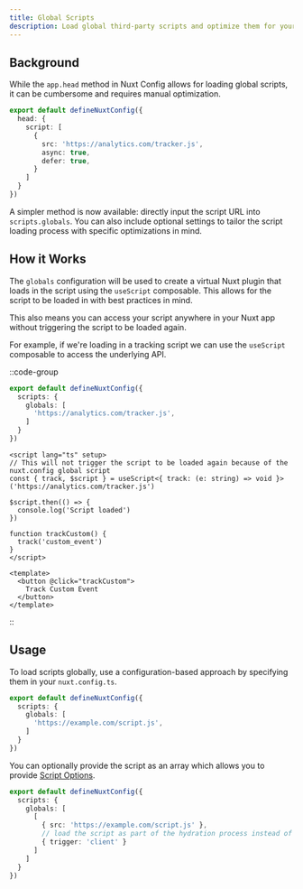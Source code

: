 ```yaml
---
title: Global Scripts
description: Load global third-party scripts and optimize them for your Nuxt app.
---
```


## Background

While the `app.head` method in Nuxt Config allows for loading global scripts, it can be cumbersome and requires manual optimization.

```ts
export default defineNuxtConfig({
  head: {
    script: [
      {
        src: 'https://analytics.com/tracker.js',
        async: true,
        defer: true,
      }
    ]
  }
})
```

A simpler method is now available: directly input the script URL into `scripts.globals`. You can also include optional settings to tailor the script loading process with specific optimizations in mind.

## How it Works

The `globals` configuration will be used to create a virtual Nuxt plugin that loads in the script using the `useScript` composable. This allows for the script to be loaded in with best practices in mind.

This also means you can access your script anywhere in your Nuxt app without triggering the script to be loaded again.

For example, if we're loading in a tracking script we can use the `useScript` composable to access the underlying API.

::code-group

```ts [nuxt.config.ts]
export default defineNuxtConfig({
  scripts: {
    globals: [
      'https://analytics.com/tracker.js',
    ]
  }
})
```

```vue [components/Tracking.vue]
<script lang="ts" setup>
// This will not trigger the script to be loaded again because of the nuxt.config global script
const { track, $script } = useScript<{ track: (e: string) => void }>('https://analytics.com/tracker.js')

$script.then(() => {
  console.log('Script loaded')
})

function trackCustom() {
  track('custom_event')
}
</script>

<template>
  <button @click="trackCustom">
    Track Custom Event
  </button>
</template>
```

::

## Usage

To load scripts globally, use a configuration-based approach by specifying them in your `nuxt.config.ts`.

```ts
export default defineNuxtConfig({
  scripts: {
    globals: [
      'https://example.com/script.js',
    ]
  }
})
```

You can optionally provide the script as an array which allows you to provide [Script Options](/api/use-script#NuxtUseScriptOptions).

```ts
export default defineNuxtConfig({
  scripts: {
    globals: [
      [
        { src: 'https://example.com/script.js' },
        // load the script as part of the hydration process instead of on idle
        { trigger: 'client' }
      ]
    ]
  }
})
```
